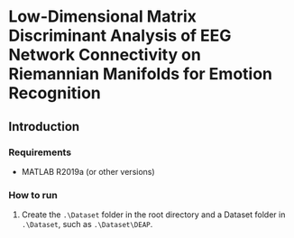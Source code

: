 # Low-Dimensional Matrix Discriminant Analysis of EEG Network Connectivity on Riemannian Manifolds for Emotion Recognition

## Introduction



### Requirements

- MATLAB R2019a (or other versions)

### How to run

1. Create the `.\Dataset` folder in the root directory and a Dataset folder in `.\Dataset`, such as `.\Dataset\DEAP`.
